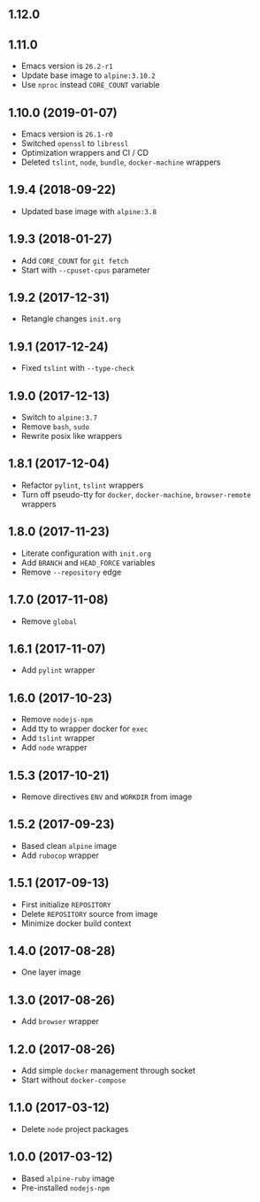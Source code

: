 ## 1.12.0

## 1.11.0

* Emacs version is `26.2-r1`
* Update base image to `alpine:3.10.2`
* Use `nproc` instead `CORE_COUNT` variable

## 1.10.0 (2019-01-07)

* Emacs version is `26.1-r0`
* Switched `openssl` to `libressl`
* Optimization wrappers and CI / CD
* Deleted `tslint`, `node`, `bundle`, `docker-machine` wrappers

## 1.9.4 (2018-09-22)

* Updated base image with `alpine:3.8`

## 1.9.3 (2018-01-27)

* Add `CORE_COUNT` for `git fetch`
* Start with `--cpuset-cpus` parameter

## 1.9.2 (2017-12-31)

* Retangle changes `init.org`

## 1.9.1 (2017-12-24)

* Fixed `tslint` with `--type-check`

## 1.9.0 (2017-12-13)

* Switch to `alpine:3.7`
* Remove `bash`, `sudo`
* Rewrite posix like wrappers

## 1.8.1 (2017-12-04)

* Refactor `pylint`, `tslint` wrappers
* Turn off pseudo-tty for `docker`, `docker-machine`, `browser-remote` wrappers

## 1.8.0 (2017-11-23)

* Literate configuration with `init.org`
* Add `BRANCH` and `HEAD_FORCE` variables
* Remove `--repository` edge

## 1.7.0 (2017-11-08)

* Remove `global`

## 1.6.1 (2017-11-07)

* Add `pylint` wrapper

## 1.6.0 (2017-10-23)

* Remove `nodejs-npm`
* Add tty to wrapper docker for `exec`
* Add `tslint` wrapper
* Add `node` wrapper

## 1.5.3 (2017-10-21)

* Remove directives `ENV` and `WORKDIR` from image

## 1.5.2 (2017-09-23)

* Based clean `alpine` image
* Add `rubocop` wrapper

## 1.5.1 (2017-09-13)

* First initialize `REPOSITORY`
* Delete `REPOSITORY` source from image
* Minimize docker build context

## 1.4.0 (2017-08-28)

* One layer image

## 1.3.0 (2017-08-26)

* Add `browser` wrapper

## 1.2.0 (2017-08-26)

* Add simple `docker` management through socket
* Start without `docker-compose`

## 1.1.0 (2017-03-12)

* Delete `node` project packages

## 1.0.0 (2017-03-12)

* Based `alpine-ruby` image
* Pre-installed `nodejs-npm`

